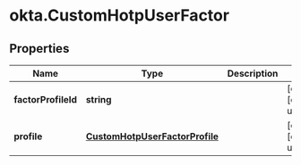 # okta.CustomHotpUserFactor

## Properties

Name | Type | Description | Notes
------------ | ------------- | ------------- | -------------
**factorProfileId** | **string** |  | [optional] [default to undefined]
**profile** | [**CustomHotpUserFactorProfile**](CustomHotpUserFactorProfile.md) |  | [optional] [default to undefined]

